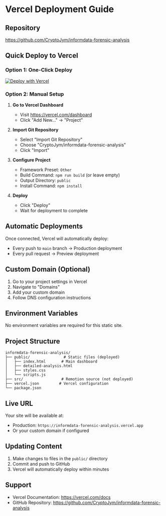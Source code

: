 # Vercel Deployment Guide

## Repository
https://github.com/CryptoJym/informdata-forensic-analysis

## Quick Deploy to Vercel

### Option 1: One-Click Deploy
[![Deploy with Vercel](https://vercel.com/button)](https://vercel.com/new/clone?repository-url=https://github.com/CryptoJym/informdata-forensic-analysis)

### Option 2: Manual Setup

1. **Go to Vercel Dashboard**
   - Visit https://vercel.com/dashboard
   - Click "Add New..." → "Project"

2. **Import Git Repository**
   - Select "Import Git Repository"
   - Choose "CryptoJym/informdata-forensic-analysis"
   - Click "Import"

3. **Configure Project**
   - Framework Preset: `Other`
   - Build Command: `npm run build` (or leave empty)
   - Output Directory: `public`
   - Install Command: `npm install`

4. **Deploy**
   - Click "Deploy"
   - Wait for deployment to complete

## Automatic Deployments

Once connected, Vercel will automatically deploy:
- Every push to `main` branch → Production deployment
- Every pull request → Preview deployment

## Custom Domain (Optional)

1. Go to your project settings in Vercel
2. Navigate to "Domains"
3. Add your custom domain
4. Follow DNS configuration instructions

## Environment Variables

No environment variables are required for this static site.

## Project Structure

```
informdata-forensic-analysis/
├── public/               # Static files (deployed)
│   ├── index.html       # Main dashboard
│   ├── detailed-analysis.html
│   ├── styles.css
│   └── scripts.js
├── src/                 # Remotion source (not deployed)
├── vercel.json         # Vercel configuration
└── package.json
```

## Live URL

Your site will be available at:
- Production: `https://informdata-forensic-analysis.vercel.app`
- Or your custom domain if configured

## Updating Content

1. Make changes to files in the `public/` directory
2. Commit and push to GitHub
3. Vercel will automatically deploy within minutes

## Support

- Vercel Documentation: https://vercel.com/docs
- GitHub Repository: https://github.com/CryptoJym/informdata-forensic-analysis